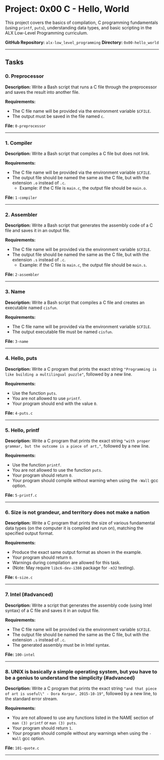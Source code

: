 # Project: 0x00 C - Hello, World

This project covers the basics of compilation, C programming fundamentals (using `printf`, `puts`), understanding data types, and basic scripting in the ALX Low-Level Programming curriculum.

**GitHub Repository:** `alx-low_level_programming`
**Directory:** `0x00-hello_world`

---

## Tasks

### 0. Preprocessor

**Description:**
Write a Bash script that runs a C file through the preprocessor and saves the result into another file.

**Requirements:**
*   The C file name will be provided via the environment variable `$CFILE`.
*   The output must be saved in the file named `c`.

**File:** `0-preprocessor`

---

### 1. Compiler

**Description:**
Write a Bash script that compiles a C file but does not link.

**Requirements:**
*   The C file name will be provided via the environment variable `$CFILE`.
*   The output file should be named the same as the C file, but with the extension `.o` instead of `.c`.
    *   Example: if the C file is `main.c`, the output file should be `main.o`.

**File:** `1-compiler`

---

### 2. Assembler

**Description:**
Write a Bash script that generates the assembly code of a C file and saves it in an output file.

**Requirements:**
*   The C file name will be provided via the environment variable `$CFILE`.
*   The output file should be named the same as the C file, but with the extension `.s` instead of `.c`.
    *   Example: if the C file is `main.c`, the output file should be `main.s`.

**File:** `2-assembler`

---

### 3. Name

**Description:**
Write a Bash script that compiles a C file and creates an executable named `cisfun`.

**Requirements:**
*   The C file name will be provided via the environment variable `$CFILE`.
*   The output executable file must be named `cisfun`.

**File:** `3-name`

---

### 4. Hello, puts

**Description:**
Write a C program that prints the exact string `"Programming is like building a multilingual puzzle"`, followed by a new line.

**Requirements:**
*   Use the function `puts`.
*   You are not allowed to use `printf`.
*   Your program should end with the value `0`.

**File:** `4-puts.c`

---

### 5. Hello, printf

**Description:**
Write a C program that prints the exact string `"with proper grammar, but the outcome is a piece of art,"`, followed by a new line.

**Requirements:**
*   Use the function `printf`.
*   You are not allowed to use the function `puts`.
*   Your program should return `0`.
*   Your program should compile without warning when using the `-Wall` gcc option.

**File:** `5-printf.c`

---

### 6. Size is not grandeur, and territory does not make a nation

**Description:**
Write a C program that prints the size of various fundamental data types (on the computer it is compiled and run on), matching the specified output format.

**Requirements:**
*   Produce the exact same output format as shown in the example.
*   Your program should return `0`.
*   Warnings during compilation are allowed for this task.
*   (Note: May require `libc6-dev-i386` package for `-m32` testing).

**File:** `6-size.c`

---

### 7. Intel (#advanced)

**Description:**
Write a script that generates the assembly code (using Intel syntax) of a C file and saves it in an output file.

**Requirements:**
*   The C file name will be provided via the environment variable `$CFILE`.
*   The output file should be named the same as the C file, but with the extension `.s` instead of `.c`.
*   The generated assembly must be in Intel syntax.

**File:** `100-intel`

---

### 8. UNIX is basically a simple operating system, but you have to be a genius to understand the simplicity (#advanced)

**Description:**
Write a C program that prints the exact string `"and that piece of art is useful\" - Dora Korpar, 2015-10-19"`, followed by a new line, to the standard error stream.

**Requirements:**
*   You are not allowed to use any functions listed in the NAME section of `man (3) printf` or `man (3) puts`.
*   Your program should return `1`.
*   Your program should compile without any warnings when using the `-Wall` gcc option.

**File:** `101-quote.c`

---